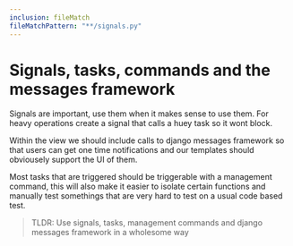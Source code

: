 ```yaml
---
inclusion: fileMatch
fileMatchPattern: "**/signals.py"
---
```


# Signals, tasks, commands and the messages framework

Signals are important, use them when it makes sense to use them. For heavy operations create a signal that calls a huey task so it wont block.

Within the view we should include calls to django messages framework so that users can get one time notifications and our templates should obviousely support the UI of them.

Most tasks that are triggered should be triggerable with a management command, this will also make it easier to isolate certain functions and manually test somethings that are very hard to test on a usual code based test.

> TLDR: Use signals, tasks, management commands and django messages framework in a wholesome way